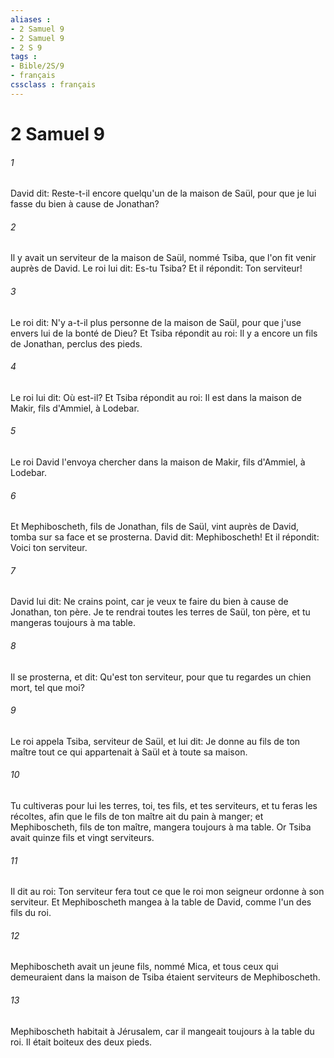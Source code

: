 ```yaml
---
aliases : 
- 2 Samuel 9
- 2 Samuel 9
- 2 S 9
tags : 
- Bible/2S/9
- français
cssclass : français
---
```


# 2 Samuel 9

###### 1
David dit: Reste-t-il encore quelqu'un de la maison de Saül, pour que je lui fasse du bien à cause de Jonathan?
###### 2
Il y avait un serviteur de la maison de Saül, nommé Tsiba, que l'on fit venir auprès de David. Le roi lui dit: Es-tu Tsiba? Et il répondit: Ton serviteur!
###### 3
Le roi dit: N'y a-t-il plus personne de la maison de Saül, pour que j'use envers lui de la bonté de Dieu? Et Tsiba répondit au roi: Il y a encore un fils de Jonathan, perclus des pieds.
###### 4
Le roi lui dit: Où est-il? Et Tsiba répondit au roi: Il est dans la maison de Makir, fils d'Ammiel, à Lodebar.
###### 5
Le roi David l'envoya chercher dans la maison de Makir, fils d'Ammiel, à Lodebar.
###### 6
Et Mephiboscheth, fils de Jonathan, fils de Saül, vint auprès de David, tomba sur sa face et se prosterna. David dit: Mephiboscheth! Et il répondit: Voici ton serviteur.
###### 7
David lui dit: Ne crains point, car je veux te faire du bien à cause de Jonathan, ton père. Je te rendrai toutes les terres de Saül, ton père, et tu mangeras toujours à ma table.
###### 8
Il se prosterna, et dit: Qu'est ton serviteur, pour que tu regardes un chien mort, tel que moi?
###### 9
Le roi appela Tsiba, serviteur de Saül, et lui dit: Je donne au fils de ton maître tout ce qui appartenait à Saül et à toute sa maison.
###### 10
Tu cultiveras pour lui les terres, toi, tes fils, et tes serviteurs, et tu feras les récoltes, afin que le fils de ton maître ait du pain à manger; et Mephiboscheth, fils de ton maître, mangera toujours à ma table. Or Tsiba avait quinze fils et vingt serviteurs.
###### 11
Il dit au roi: Ton serviteur fera tout ce que le roi mon seigneur ordonne à son serviteur. Et Mephiboscheth mangea à la table de David, comme l'un des fils du roi.
###### 12
Mephiboscheth avait un jeune fils, nommé Mica, et tous ceux qui demeuraient dans la maison de Tsiba étaient serviteurs de Mephiboscheth.
###### 13
Mephiboscheth habitait à Jérusalem, car il mangeait toujours à la table du roi. Il était boiteux des deux pieds.
